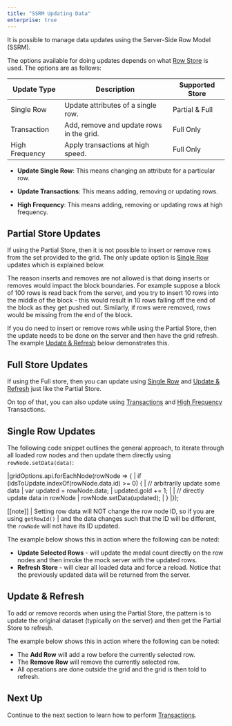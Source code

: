 ```yaml
---
title: "SSRM Updating Data"
enterprise: true
---
```


It is possible to manage data updates using the Server-Side Row Model (SSRM).

The options available for doing updates depends on what [Row Store](/server-side-model-row-stores/) is used. The options are as follows:

| Update Type    | Description                              | Supported Store |
| -------------- | ---------------------------------------- | --------------- |
| Single Row     | Update attributes of a single row.       | Partial & Full  |
| Transaction    | Add, remove and update rows in the grid. | Full Only       |
| High Frequency | Apply transactions at high speed.        | Full Only       |

- **Update Single Row**: This means changing an attribute for a particular row.

- **Update Transactions**: This means adding, removing or updating rows.

- **High Frequency**: This means adding, removing or updating rows at high frequency.

## Partial Store Updates

If using the Partial Store, then it is not possible to insert or remove rows from the set provided to the grid. The only update option is [Single Row](#single-row-updates) updates which is explained below.

The reason inserts and removes are not allowed is that doing inserts or removes would impact the block
boundaries. For example suppose a block of 100 rows is read back from the server, and you try to insert 10
rows into the middle of the block - this would result in 10 rows falling off the end of the block as they
get pushed out. Similarly, if rows were removed, rows would be missing from the end of the block.

If you do need to insert or remove rows while using the Partial Store, then the update needs to be done on the server and then have the grid refresh. The example [Update & Refresh](#update--refresh) below demonstrates this.

## Full Store Updates

If using the Full store, then you can update using [Single Row](#single-row-updates) and [Update & Refresh](#update--refresh) just like the Partial Store.

On top of that, you can also update using [Transactions](/server-side-model-transactions/) and [High Frequency](/server-side-model-high-frequency/) Transactions.

## Single Row Updates

The following code snippet outlines the general approach, to iterate through all loaded row nodes and then update them directly using `rowNode.setData(data)`:

<snippet>
|gridOptions.api.forEachNode(rowNode => {
|    if (idsToUpdate.indexOf(rowNode.data.id) >= 0) {
|        // arbitrarily update some data
|        var updated = rowNode.data;
|        updated.gold += 1;
|
|        // directly update data in rowNode
|        rowNode.setData(updated);
|    }
|});
</snippet>

[[note]]
| Setting row data will NOT change the row node ID, so if you are using `getRowId()`
| and the data changes such that the ID will be different, the `rowNode` will not have its ID updated.

The example below shows this in action where the following can be noted:

- **Update Selected Rows** - will update the medal count directly on the row nodes and then invoke the mock server with the updated rows.
- **Refresh Store** - will clear all loaded data and force a reload. Notice that the previously updated data will be returned from the server.

<grid-example title='Updating Row Data' name='updating-row-data' type='generated' options='{ "enterprise": true, "extras": ["lodash"], "modules": ["serverside", "rowgrouping"] }'></grid-example>

## Update & Refresh

To add or remove records when using the Partial Store, the pattern is to update the original dataset
(typically on the server) and then get the Partial Store to refresh.

The example below shows this in action where the following can be noted:

- The **Add Row** will add a row before the currently selected row.
- The **Remove Row** will remove the currently selected row.
- All operations are done outside the grid and the grid is then told to refresh.

<grid-example title='Server-Side Row Model & CRUD' name='crud' type='generated' options='{ "enterprise": true, "modules": ["serverside"] }'></grid-example>

## Next Up

Continue to the next section to learn how to perform [Transactions](/server-side-model-transactions/).
